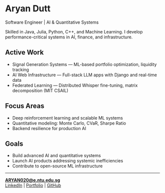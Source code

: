 # Aryan Dutt  
Software Engineer | AI & Quantitative Systems

Skilled in Java, Julia, Python, C++, and Machine Learning. I develop performance-critical systems in AI, finance, and infrastructure.

## Active Work
- Signal Generation Systems — ML-based portfolio optimization, liquidity tracking  
- AI Web Infrastructure — Full-stack LLM apps with Django and real-time data  
- Federated Learning — Distributed Whisper fine-tuning, matrix decomposition (MIT CSAIL)

## Focus Areas
- Deep reinforcement learning and scalable ML systems  
- Quantitative modeling: Monte Carlo, CVaR, Sharpe Ratio  
- Backend resilience for production AI

## Goals
- Build advanced AI and quantitative systems  
- Launch AI products addressing systemic inefficiencies  
- Contribute to open-source ML infrastructure

---

**ARYAN020@e.ntu.edu.sg**  
[LinkedIn](<your-link>) | [Portfolio](<your-link>) | [GitHub](<your-link>)
